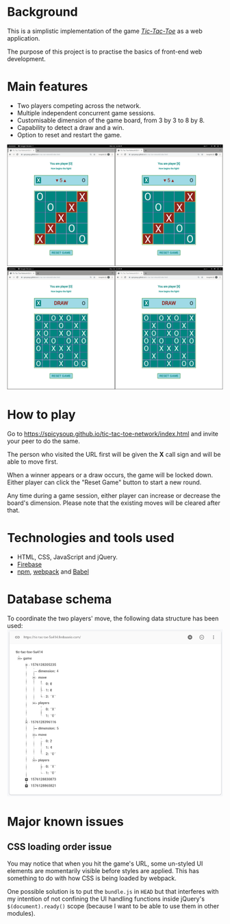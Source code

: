 # Background
This is a simplistic implementation of the game _[Tic-Tac-Toe](https://en.wikipedia.org/wiki/Tic-tac-toe)_ as a web application.

The purpose of this project is to practise the basics of front-end web development. 

# Main features
* Two players competing across the network.
* Multiple independent concurrent game sessions.
* Customisable dimension of the game board, from 3 by 3 to 8 by 8.
* Capability to detect a draw and a win.
* Option to reset and restart the game.

<img src="./docs/images/board-1.png" width="800">
<img src="./docs/images/board-2.png" width="800">

# How to play
Go to https://spicysoup.github.io/tic-tac-toe-network/index.html and invite your peer to do the same.

The person who visited the URL first will be given the __X__ call sign and will be able to move first.

When a winner appears or a draw occurs, the game will be locked down. Either player can click the "Reset Game" button to start a new round.

Any time during a game session, either player can increase or decrease the board's dimension. Please note that the existing moves will be cleared after that.

# Technologies and tools used
* HTML, CSS, JavaScript and jQuery.
* [Firebase](https://firebase.google.com)
* [npm](https://www.npmjs.com), [webpack](https://webpack.js.org) and [Babel](https://babeljs.io)

# Database schema
To coordinate the two players' move, the following data structure has been used:
![database schema](/docs/images/database-new.png)

# Major known issues
## CSS loading order issue
You may notice that when you hit the game's URL, some un-styled UI elements are momentarily visible before styles are applied. This has something to do with how CSS is being loaded by webpack.

One possible solution is to put the `bundle.js` in `HEAD` but that interferes with my intention of not confining the UI handling functions inside jQuery's `$(document).ready()` scope (because I want to be able to use them in other modules).